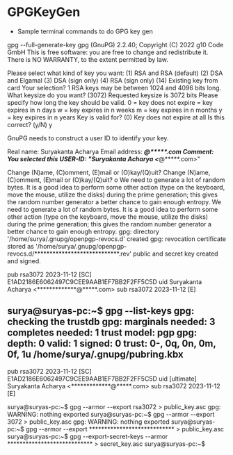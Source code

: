 # GPGKeyGen

- Sample terminal commands to do GPG key gen


gpg --full-generate-key
gpg (GnuPG) 2.2.40; Copyright (C) 2022 g10 Code GmbH
This is free software: you are free to change and redistribute it.
There is NO WARRANTY, to the extent permitted by law.

Please select what kind of key you want:
   (1) RSA and RSA (default)
   (2) DSA and Elgamal
   (3) DSA (sign only)
   (4) RSA (sign only)
  (14) Existing key from card
Your selection? 1
RSA keys may be between 1024 and 4096 bits long.
What keysize do you want? (3072) 
Requested keysize is 3072 bits
Please specify how long the key should be valid.
         0 = key does not expire
      <n>  = key expires in n days
      <n>w = key expires in n weeks
      <n>m = key expires in n months
      <n>y = key expires in n years
Key is valid for? (0) 
Key does not expire at all
Is this correct? (y/N) y

GnuPG needs to construct a user ID to identify your key.

Real name: Suryakanta Acharya
Email address: *************@*****.com
Comment: 
You selected this USER-ID:
    "Suryakanta Acharya <*************@*****.com>"

Change (N)ame, (C)omment, (E)mail or (O)kay/(Q)uit? 
Change (N)ame, (C)omment, (E)mail or (O)kay/(Q)uit? o
We need to generate a lot of random bytes. It is a good idea to perform
some other action (type on the keyboard, move the mouse, utilize the
disks) during the prime generation; this gives the random number
generator a better chance to gain enough entropy.
We need to generate a lot of random bytes. It is a good idea to perform
some other action (type on the keyboard, move the mouse, utilize the
disks) during the prime generation; this gives the random number
generator a better chance to gain enough entropy.
gpg: directory '/home/surya/.gnupg/openpgp-revocs.d' created
gpg: revocation certificate stored as '/home/surya/.gnupg/openpgp-revocs.d/****************************.rev'
public and secret key created and signed.

pub   rsa3072 2023-11-12 [SC]
      E1AD2186E6062497C9CEE9AAB1EF7BB2F2FF5C5D
uid                      Suryakanta Acharya <*************@*****.com>
sub   rsa3072 2023-11-12 [E]

surya@suryas-pc:~$ gpg --list-keys
gpg: checking the trustdb
gpg: marginals needed: 3  completes needed: 1  trust model: pgp
gpg: depth: 0  valid:   1  signed:   0  trust: 0-, 0q, 0n, 0m, 0f, 1u
/home/surya/.gnupg/pubring.kbx
------------------------------
pub   rsa3072 2023-11-12 [SC]
      E1AD2186E6062497C9CEE9AAB1EF7BB2F2FF5C5D
uid           [ultimate] Suryakanta Acharya <*************@*****.com>
sub   rsa3072 2023-11-12 [E]

surya@suryas-pc:~$ gpg --armor --export  rsa3072 > public_key.asc
gpg: WARNING: nothing exported
surya@suryas-pc:~$ gpg --armor --export  3072 > public_key.asc
gpg: WARNING: nothing exported
surya@suryas-pc:~$ gpg --armor --export  **************************** > public_key.asc
surya@suryas-pc:~$ gpg --export-secret-keys --armor **************************** > secret_key.asc
surya@suryas-pc:~$ 

